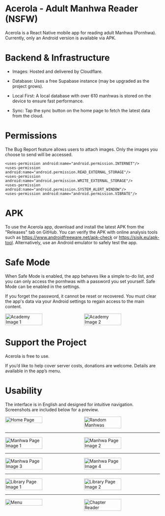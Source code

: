 # Acerola - Adult Manhwa Reader (NSFW)

Acerola is a React Native mobile app for reading adult Manhwa (Pornhwa). Currently, only an Android version is available via APK.

# Backend & Infrastructure

- Images: Hosted and delivered by Cloudflare.

- Database: Uses a free Supabase instance (may be upgraded as the project grows).

- Local First: A local database with over 610 manhwas is stored on the device to ensure fast performance.

- Sync: Tap the sync button on the home page to fetch the latest data from the cloud.

# Permissions

The Bug Report feature allows users to attach images. Only the images you choose to send will be accessed.

    <uses-permission android:name="android.permission.INTERNET"/>
    <uses-permission android:name="android.permission.READ_EXTERNAL_STORAGE"/>
    <uses-permission android:name="android.permission.WRITE_EXTERNAL_STORAGE"/>
    <uses-permission android:name="android.permission.SYSTEM_ALERT_WINDOW"/>
    <uses-permission android:name="android.permission.VIBRATE"/>

# APK

To use the Acerola app, download and install the latest APK from the "Releases" tab on GitHub. You can verify the APK with online analysis tools such as https://www.androidfreeware.net/apk-check or https://sisik.eu/apk-tool. Alternatively, use an Android emulator to safely test the app.

# Safe Mode

When Safe Mode is enabled, the app behaves like a simple to-do list, and you can only access the pornhwas with a password you set yourself. Safe Mode can be enabled in the settings.

If you forget the password, it cannot be reset or recovered. You must clear the app's data via your Android settings to regain access to the main content.

<div style="display: flex; flex-wrap: wrap; gap: 2%;">
  <img style='max-width: 720px' src="github/images/settings.webp" width="49%" alt="Academy Image 1" />
  <img style='max-width: 720px' src="github/images/todo.webp" width="49%" alt="Academy Image 2" />
</div>

# Support the Project
 
Acerola is free to use.

If you’d like to help cover server costs, donations are welcome. Details are available in the app’s menu.

# Usability

The interface is in English and designed for intuitive navigation. Screenshots are included below for a preview.


<div style="display: flex; flex-wrap: wrap; gap: 2%;">
  <img style='max-width: 720px' src="github/images/home.webp" width="49%" alt="Home Page" />
  <img style='max-width: 720px' src="github/images/random.webp" width="49%" alt="Random Manhwas" />
</div>

---

<div style="display: flex; flex-wrap: wrap; gap: 2%;">
  <img style='max-width: 720px' src="github/images/manhwa-page1.webp" width="49%" alt="Manhwa Page Image 1" />
  <img style='max-width: 720px' src="github/images/manhwa-page2.webp" width="49%" alt="Manhwa Page Image 2" />
</div>

---

<div style="display: flex; flex-wrap: wrap; gap: 2%;">
  <img style='max-width: 720px' src="github/images/manhwa-page3.webp" width="49%" alt="Manhwa Page Image 3" />
  <img style='max-width: 720px' src="github/images/manhwa-page4.webp" width="49%" alt="Manhwa Page Image 4" />
</div>

---

<div style="display: flex; flex-wrap: wrap; gap: 2%;">
  <img style='max-width: 720px' src="github/images/library-1.webp" width="49%" alt="Library Page Image 1" />
  <img style='max-width: 720px' src="github/images/library-2.webp" width="49%" alt="Library Page Image 2" />
</div>

---

<div style="display: flex; flex-wrap: wrap; gap: 2%;">
  <img style='max-width: 720px' src="github/images/menu.webp" width="49%" alt="Menu" />
  <img style='max-width: 720px' src="github/images/chapter.webp" width="49%" alt="Chapter Reader" />
</div>
